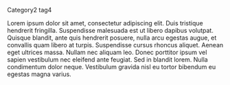 Category2
tag4

Lorem ipsum dolor sit amet, consectetur adipiscing elit. Duis tristique hendrerit fringilla. Suspendisse malesuada est ut libero dapibus volutpat. Quisque blandit, ante quis hendrerit posuere, nulla arcu egestas augue, et convallis quam libero at turpis. Suspendisse cursus rhoncus aliquet. Aenean eget ultrices massa. Nullam nec aliquam leo. Donec porttitor ipsum vel sapien vestibulum nec eleifend ante feugiat. Sed in blandit lorem. Nulla condimentum dolor neque. Vestibulum gravida nisl eu tortor bibendum eu egestas magna varius.